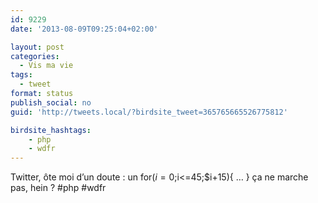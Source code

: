 ```yaml
---
id: 9229
date: '2013-08-09T09:25:04+02:00'

layout: post
categories:
  - Vis ma vie
tags:
  - tweet
format: status
publish_social: no
guid: 'http://tweets.local/?birdsite_tweet=365765665526775812'

birdsite_hashtags:
    - php
    - wdfr
---
```


Twitter, ôte moi d’un doute : un for($i=0;$i&lt;=45;$i+15){ … } ça ne marche pas, hein ? #php #wdfr